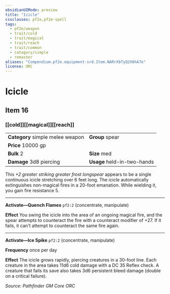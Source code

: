 ```yaml
---
obsidianUIMode: preview
title: "Icicle"
cssclasses: pf2e,pf2e-spell
tags:
  - pf2e/weapon
  - trait/cold
  - trait/magical
  - trait/reach
  - trait/common
  - category/simple
  - remaster
aliases: "Compendium.pf2e.equipment-srd.Item.NARrXbTyQ2X6hA7e"
license: ORC
---
```

# Icicle
## Item 16
### [[cold]][[magical]][[reach]]

|  |  |
| -- | -- |
| **Category** simple melee weapon | **Group** spear |
| **Price** 10000 gp |  |
| **Bulk** 2 | **Size** med |
| **Damage** 3d8 piercing  | **Usage** held-in-two-hands |



This _+2 greater striking greater frost longspear_ appears to be a single continuous icicle stretching over 6 feet long. The icicle automatically extinguishes non-magical fires in a 20-foot emanation. While wielding it, you gain fire resistance 5.

* * *

**Activate—Quench Flames** `pf2:2` (concentrate, manipulate)

**Effect** You swing the icicle into the area of an ongoing magical fire, and the spear attempts to counteract the fire with a counteract modifier of +27. If it fails, it can't attempt to counteract the same fire again.

* * *

**Activate—Ice Spike** `pf2:2` (concentrate, manipulate)

**Frequency** once per day

**Effect** The icicle grows rapidly, piercing creatures in a 30-foot line. Each creature in the area takes 11d6 cold damage with a DC 35 Reflex check. A creature that fails its save also takes 3d6 persistent bleed damage (double on a critical failure).

*Source: Pathfinder GM Core*
*ORC*